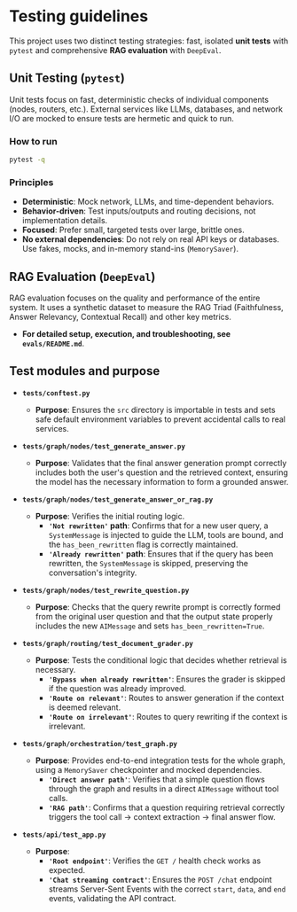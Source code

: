 # Testing guidelines

This project uses two distinct testing strategies: fast, isolated **unit tests** with `pytest` and comprehensive **RAG evaluation** with `DeepEval`.

## Unit Testing (`pytest`)

Unit tests focus on fast, deterministic checks of individual components (nodes, routers, etc.). External services like LLMs, databases, and network I/O are mocked to ensure tests are hermetic and quick to run.

### How to run

```bash
pytest -q
```

### Principles

- **Deterministic**: Mock network, LLMs, and time-dependent behaviors.
- **Behavior-driven**: Test inputs/outputs and routing decisions, not implementation details.
- **Focused**: Prefer small, targeted tests over large, brittle ones.
- **No external dependencies**: Do not rely on real API keys or databases. Use fakes, mocks, and in-memory stand-ins (`MemorySaver`).

## RAG Evaluation (`DeepEval`)

RAG evaluation focuses on the quality and performance of the entire system. It uses a synthetic dataset to measure the RAG Triad (Faithfulness, Answer Relevancy, Contextual Recall) and other key metrics.

- **For detailed setup, execution, and troubleshooting, see `evals/README.md`**.

## Test modules and purpose

- **`tests/conftest.py`**

  - **Purpose**: Ensures the `src` directory is importable in tests and sets safe default environment variables to prevent accidental calls to real services.

- **`tests/graph/nodes/test_generate_answer.py`**

  - **Purpose**: Validates that the final answer generation prompt correctly includes both the user's question and the retrieved context, ensuring the model has the necessary information to form a grounded answer.

- **`tests/graph/nodes/test_generate_answer_or_rag.py`**

  - **Purpose**: Verifies the initial routing logic.
    - **`'Not rewritten'` path**: Confirms that for a new user query, a `SystemMessage` is injected to guide the LLM, tools are bound, and the `has_been_rewritten` flag is correctly maintained.
    - **`'Already rewritten'` path**: Ensures that if the query has been rewritten, the `SystemMessage` is skipped, preserving the conversation's integrity.

- **`tests/graph/nodes/test_rewrite_question.py`**

  - **Purpose**: Checks that the query rewrite prompt is correctly formed from the original user question and that the output state properly includes the new `AIMessage` and sets `has_been_rewritten=True`.

- **`tests/graph/routing/test_document_grader.py`**

  - **Purpose**: Tests the conditional logic that decides whether retrieval is necessary.
    - **`'Bypass when already rewritten'`**: Ensures the grader is skipped if the question was already improved.
    - **`'Route on relevant'`**: Routes to answer generation if the context is deemed relevant.
    - **`'Route on irrelevant'`**: Routes to query rewriting if the context is irrelevant.

- **`tests/graph/orchestration/test_graph.py`**

  - **Purpose**: Provides end-to-end integration tests for the whole graph, using a `MemorySaver` checkpointer and mocked dependencies.
    - **`'Direct answer path'`**: Verifies that a simple question flows through the graph and results in a direct `AIMessage` without tool calls.
    - **`'RAG path'`**: Confirms that a question requiring retrieval correctly triggers the tool call → context extraction → final answer flow.

- **`tests/api/test_app.py`**
  - **Purpose**:
    - **`'Root endpoint'`**: Verifies the `GET /` health check works as expected.
    - **`'Chat streaming contract'`**: Ensures the `POST /chat` endpoint streams Server-Sent Events with the correct `start`, `data`, and `end` events, validating the API contract.
